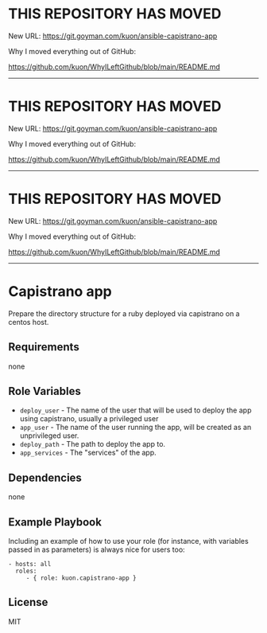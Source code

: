 
# THIS REPOSITORY HAS MOVED

New URL: https://git.goyman.com/kuon/ansible-capistrano-app

Why I moved everything out of GitHub:

https://github.com/kuon/WhyILeftGithub/blob/main/README.md

----


# THIS REPOSITORY HAS MOVED

New URL: https://git.goyman.com/kuon/ansible-capistrano-app

Why I moved everything out of GitHub:

https://github.com/kuon/WhyILeftGithub/blob/main/README.md

----


# THIS REPOSITORY HAS MOVED

New URL: https://git.goyman.com/kuon/ansible-capistrano-app

Why I moved everything out of GitHub:

https://github.com/kuon/WhyILeftGithub/blob/main/README.md

----

Capistrano app
==============

Prepare the directory structure for a ruby deployed via capistrano on a centos host.



Requirements
------------

none

Role Variables
--------------

- `deploy_user` - The name of the user that will be used to deploy the app using capistrano, usually a privileged user
- `app_user` - The name of the user running the app, will be created as an unprivileged user.
- `deploy_path` - The path to deploy the app to.
- `app_services` - The "services" of the app.


Dependencies
------------

none

Example Playbook
----------------

Including an example of how to use your role (for instance, with variables passed in as parameters) is always nice for users too:

    - hosts: all
      roles:
         - { role: kuon.capistrano-app }

License
-------

MIT
